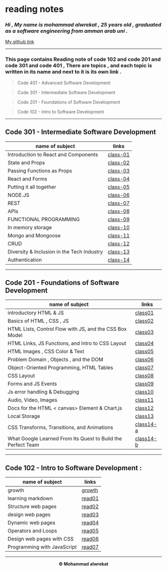 # reading notes

### *Hi , My name is mohammad alwrekat , 25 years old , graduated as a software engineering from amman arab uni .*

[My github link](https://github.com/mhmadwrekat)

---
### This page contains Reading note of **code 102 and code 201 and code 301 and code 401** , There are topics , and each topic is written in its name and next to it is its own link .


> Code 401 - Advanced Software Development

> Code 301 - Intermediate Software Development

> Code 201 - Foundations of Software Development

> Code 102 - Intro to Software Development

---
## **Code 301 - Intermediate Software Development**

|name of subject      |links                     |
|---------------------|--------------------------|
|Introduction to React and Components|[class-01](https://mhmadwrekat.github.io/reading-notes/class-01)|
|State and Props|[class-02](https://mhmadwrekat.github.io/reading-notes/class-02)|
|Passing Functions as Props|[class-03](https://mhmadwrekat.github.io/reading-notes/class-03)|
|React and Forms|[class-04](https://mhmadwrekat.github.io/reading-notes/class-04)|
|Putting it all together|[class-05](https://mhmadwrekat.github.io/reading-notes/class-05)|
|NODE.JS|[class-06](https://mhmadwrekat.github.io/reading-notes/class-06)|
|REST|[class-07](https://mhmadwrekat.github.io/reading-notes/class-07)|
|APIs|[class-08](https://mhmadwrekat.github.io/reading-notes/class-08)|
|FUNCTIONAL PROGRAMMING|[class-09](https://mhmadwrekat.github.io/reading-notes/class-09)|
|In memory storage|[class-10](https://mhmadwrekat.github.io/reading-notes/class-10)|
|Mongo and Mongoose|[class-11](https://mhmadwrekat.github.io/reading-notes/class-11)|
|CRUD|[class-12](https://mhmadwrekat.github.io/reading-notes/class-12)|
|Diversity & Inclusion in the Tech Industry|[class-13](https://mhmadwrekat.github.io/reading-notes/class-13)|
|Authentication|[class-14](https://mhmadwrekat.github.io/reading-notes/class-14)|

---
## **Code 201 - Foundations of Software Development**

|name of subject      |links                     |
|---------------------|--------------------------|
|introductory HTML & JS|[class01](https://mhmadwrekat.github.io/reading-notes/class01)|
|Basics of HTML , CSS , JS |[class02](https://mhmadwrekat.github.io/reading-notes/class02)|
|HTML Lists, Control Flow with JS, and the CSS Box Model|[class03](https://mhmadwrekat.github.io/reading-notes/class03)|
|HTML Links, JS Functions, and Intro to CSS Layout|[class04](https://mhmadwrekat.github.io/reading-notes/class04)|
|HTML Images , CSS Color & Text|[class05](https://mhmadwrekat.github.io/reading-notes/class05)|
|Problem Domain , Objects , and the DOM|[class06](https://mhmadwrekat.github.io/reading-notes/class06)|
|Object-Oriented Programming, HTML Tables|[class07](https://mhmadwrekat.github.io/reading-notes/class07)|
|CSS Layout       |[class08](https://mhmadwrekat.github.io/reading-notes/class08)|
|Forms and JS Events |[class09](https://mhmadwrekat.github.io/reading-notes/class09)|
|Js error handling & Debugging|[class10](https://mhmadwrekat.github.io/reading-notes/class10)|
|Audio, Video, Images |[class11](https://mhmadwrekat.github.io/reading-notes/class11)|
|Docs for the HTML < canvas> Element & Chart.js|[class12](https://mhmadwrekat.github.io/reading-notes/class12)|
|Local Storage|[class13](https://mhmadwrekat.github.io/reading-notes/class13)|
|CSS Transforms, Transitions, and Animations|[class14-a](https://mhmadwrekat.github.io/reading-notes/class14-a)|
|What Google Learned From Its Quest to Build the Perfect Team|[class14-b](https://mhmadwrekat.github.io/reading-notes/class14-b)|

---
## **Code 102 - Intro to Software Development :**


|name of subject      |links                     |
|---------------------|--------------------------|
|growth               |[growth](https://mhmadwrekat.github.io/reading-notes/growth)|
|learning markdown               |[read01](https://mhmadwrekat.github.io/reading-notes/read01)|
|Structure web pages               |[read02](https://mhmadwrekat.github.io/reading-notes/read02)|
|design web pages               |[read03](https://mhmadwrekat.github.io/reading-notes/read03)|
|Dynamic web pages               |[read04](https://mhmadwrekat.github.io/reading-notes/read04)|
|Operators and Loops       |[read05](https://mhmadwrekat.github.io/reading-notes/read05)|
|Design web pages with CSS    |[read06](https://mhmadwrekat.github.io/reading-notes/read06)|
|Programming with JavaScript|[read07](https://mhmadwrekat.github.io/reading-notes/read07)|

---
<b>
<p align="center">
© Mohammad alwrekat
</p>